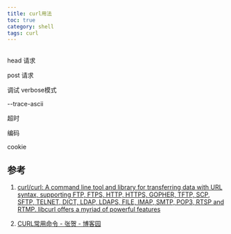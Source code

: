 ```yaml
---
title: curl用法
toc: true
category: shell
tags: curl
---
```



## 

head 请求

post 请求

调试 verbose模式

--trace-ascii

超时

编码

cookie


## 参考

1. [curl/curl: A command line tool and library for transferring data with URL syntax, supporting FTP, FTPS, HTTP, HTTPS, GOPHER, TFTP, SCP, SFTP, TELNET, DICT, LDAP, LDAPS, FILE, IMAP, SMTP, POP3, RTSP and RTMP. libcurl offers a myriad of powerful features](https://github.com/curl/curl)

2. [CURL常用命令 - 张贺 - 博客园](http://www.cnblogs.com/gbyukg/p/3326825.html)